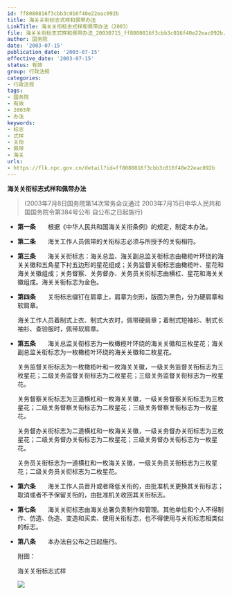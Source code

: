 ```yaml
---
id: ff8080816f3cbb3c016f40e22eac092b
title: 海关关衔标志式样和佩带办法
LinkTitle: 海关关衔标志式样和佩带办法（2003）
file: 海关关衔标志式样和佩带办法_20030715_ff8080816f3cbb3c016f40e22eac092b.doc
author: 国务院
date: '2003-07-15'
publication_date: '2003-07-15'
effective_date: '2003-07-15'
status: 有效
group: 行政法规
categories:
- 行政法规
tags:
- 国务院
- 有效
- 2003年
- 办法
keywords:
- 标志
- 式样
- 关衔
- 佩带
- 海关
urls:
- https://flk.npc.gov.cn/detail?id=ff8080816f3cbb3c016f40e22eac092b
---
```


**海关关衔标志式样和佩带办法**

> (2003年7月8日国务院第14次常务会议通过 2003年7月15日中华人民共和国国务院令第384号公布 自公布之日起施行)

- **第一条**　　根据《中华人民共和国海关关衔条例》的规定，制定本办法。

- **第二条**　　海关工作人员佩带的关衔标志必须与所授予的关衔相符。

- **第三条**　　海关关衔标志：海关总监、海关副总监关衔标志由橄榄叶环绕的海关关徽和五角星下衬五边形的星花组成；关务监督关衔标志由橄榄叶、星花和海关关徽组成；关务督察、关务督办、关务员关衔标志由横杠、星花和海关关徽组成。海关关衔标志为金色。

- **第四条**　　关衔标志缀钉在肩章上，肩章为剑形，版面为黑色，分为硬肩章和软肩章。

  海关工作人员着制式上衣、制式大衣时，佩带硬肩章；着制式短袖衫、制式长袖衫、查验服时，佩带软肩章。

- **第五条**　　海关总监关衔标志为一枚橄榄叶环绕的海关关徽和三枚星花；海关副总监关衔标志为一枚橄榄叶环绕的海关关徽和二枚星花。

  关务监督关衔标志为一枚橄榄叶和一枚海关关徽，一级关务监督关衔标志为三枚星花；二级关务监督关衔标志为二枚星花；三级关务监督关衔标志为一枚星花。

  关务督察关衔标志为三道横杠和一枚海关关徽，一级关务督察关衔标志为三枚星花；二级关务督察关衔标志为二枚星花；三级关务督察关衔标志为一枚星花。

  关务督办关衔标志为二道横杠和一枚海关关徽，一级关务督办关衔标志为三枚星花；二级关务督办关衔标志为二枚星花；三级关务督办关衔标志为一枚星花。

  关务员关衔标志为一道横杠和一枚海关关徽，一级关务员关衔标志为三枚星花；二级关务员关衔标志为二枚星花。

- **第六条**　　海关工作人员晋升或者降低关衔的，由批准机关更换其关衔标志；取消或者不予保留关衔的，由批准机关收回其关衔标志。

- **第七条**　　海关关衔标志由海关总署负责制作和管理。其他单位和个人不得制作、仿造、伪造、变造和买卖、使用关衔标志，也不得使用与关衔标志相类似的标志。

- **第八条**　　本办法自公布之日起施行。

  附图：

  海关关衔标志式样

  ![](../images/ff8080816f3cbb3c016f40e22eac092b/image_01.png)
